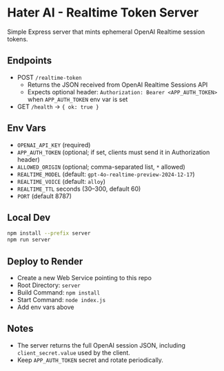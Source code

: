 # Hater AI - Realtime Token Server

Simple Express server that mints ephemeral OpenAI Realtime session tokens.

## Endpoints

- POST `/realtime-token`
  - Returns the JSON received from OpenAI Realtime Sessions API
  - Expects optional header: `Authorization: Bearer <APP_AUTH_TOKEN>` when `APP_AUTH_TOKEN` env var is set
- GET `/health` → `{ ok: true }`

## Env Vars

- `OPENAI_API_KEY` (required)
- `APP_AUTH_TOKEN` (optional; if set, clients must send it in Authorization header)
- `ALLOWED_ORIGIN` (optional; comma-separated list, `*` allowed)
- `REALTIME_MODEL` (default: `gpt-4o-realtime-preview-2024-12-17`)
- `REALTIME_VOICE` (default: `alloy`)
- `REALTIME_TTL` seconds (30–300, default 60)
- `PORT` (default 8787)

## Local Dev

```bash
npm install --prefix server
npm run server
```

## Deploy to Render

- Create a new Web Service pointing to this repo
- Root Directory: `server`
- Build Command: `npm install`
- Start Command: `node index.js`
- Add env vars above

## Notes

- The server returns the full OpenAI session JSON, including `client_secret.value` used by the client.
- Keep `APP_AUTH_TOKEN` secret and rotate periodically.


